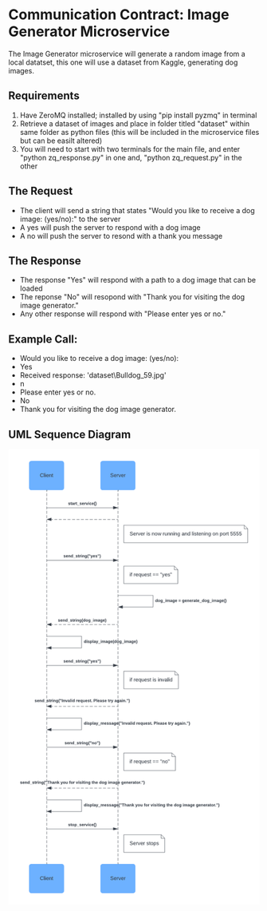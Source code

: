 # Communication Contract: Image Generator Microservice 

The Image Generator microservice will generate a random image from a local datatset, this one will use a dataset from Kaggle, generating dog images. 

## Requirements

1. Have ZeroMQ installed; installed by using "pip install pyzmq" in terminal
2. Retrieve a dataset of images and place in folder titled "dataset" within same folder as python files (this will be included in the microservice files but can be easilt altered)
3. You will need to start with two terminals for the main file, and enter "python zq_response.py" in one and, "python zq_request.py" in the other

   
## The Request
* The client will send a string that states "Would you like to receive a dog image: (yes/no):" to the server
* A yes will push the server to respond with a dog image
* A no will push the server to resond with a thank you message

## The Response
* The response "Yes" will respond with a path to a dog image that can be loaded
* The reponse "No" will resopond with "Thank you for visiting the dog image generator."
* Any other response will respond with "Please enter yes or no."

## Example Call:
* Would you like to receive a dog image: (yes/no):
* Yes
* Received response: 'dataset\Bulldog_59.jpg'
* n
* Please enter yes or no.
* No
* Thank you for visiting the dog image generator.

## UML Sequence Diagram

![UML Sequence Diagram](https://github.com/Bellajones4178/Assignment-8/raw/main/Sequence%20diagram.png)
